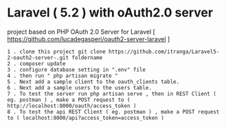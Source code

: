 # Laravel ( 5.2 )  with oAuth2.0 server 

project based on PHP OAuth 2.0 Server for Laravel [ https://github.com/lucadegasperi/oauth2-server-laravel ]


    1 . clone this project git clone https://github.com/itranga/Laravel5-2-oauth2-server-.git foldername
    2 . composer update
    3 . configure database setting in ".env" file
    4 . then run " php artisan migrate "
    5 . Next add a sample client to the oauth_clients table. 
    6 . Next add a sample users to the users table. 
    7 . To test the server run php artisan serve , then in REST Client ( eg. postman ) , make a POST request to ( http://localhost:8000/oauth/access_token )
    8 . To test the api REST Client ( eg. postman ) , make a POST request to ( localhost:8000/api?access_token=access_token )


